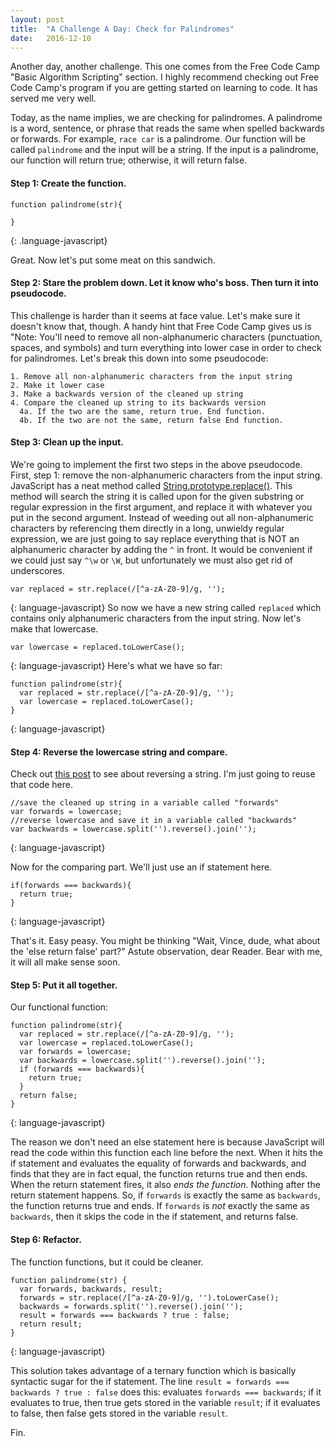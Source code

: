 ```yaml
---
layout: post
title:  "A Challenge A Day: Check for Palindromes"
date:   2016-12-10
---
```

Another day, another challenge. This one comes from the Free Code Camp "Basic Algorithm Scripting" section. I highly recommend checking out Free Code Camp's program if you are getting started on learning to code. It has served me very well.

Today, as the name implies, we are checking for palindromes. A palindrome is a word, sentence, or phrase that reads the same when spelled backwards or forwards. For example, `race car` is a palindrome.
Our function will be called `palindrome` and the input will be a string. If the input is a palindrome, our function will return true; otherwise, it will return false.

#### Step 1: Create the function.
```
function palindrome(str){

}
```
{: .language-javascript}

Great. Now let's put some meat on this sandwich.

#### Step 2: Stare the problem down. Let it know who's boss. Then turn it into pseudocode.
This challenge is harder than it seems at face value. Let's make sure it doesn't know that, though.
A handy hint that Free Code Camp gives us is "Note: You'll need to remove all non-alphanumeric characters (punctuation, spaces, and symbols) and turn everything into lower case in order to check for palindromes.
Let's break this down into some pseudocode:
```
1. Remove all non-alphanumeric characters from the input string
2. Make it lower case
3. Make a backwards version of the cleaned up string
4. Compare the cleaned up string to its backwards version
  4a. If the two are the same, return true. End function.
  4b. If the two are not the same, return false End function.
```

#### Step 3: Clean up the input.
We're going to implement the first two steps in the above pseudocode.
First, step 1: remove the non-alphanumeric characters from the input string.
JavaScript has a neat method called [String.prototype.replace()](https://developer.mozilla.org/en-US/docs/Web/JavaScript/Reference/Global_Objects/String/replace). This method will search the string it is called upon for the given substring or regular expression in the first argument, and replace it with whatever you put in the second argument.
Instead of weeding out all non-alphanumeric characters by referencing them directly in a long, unwieldy regular expression, we are just going to say replace everything that is NOT an alphanumeric character by adding the `^` in front. It would be convenient if we could just say `^\w` or `\W`, but unfortunately we must also get rid of underscores.
```
var replaced = str.replace(/[^a-zA-Z0-9]/g, '');
```
{: language-javascript}
So now we have a new string called `replaced` which contains only alphanumeric characters from the input string. Now let's make that lowercase.
```
var lowercase = replaced.toLowerCase();
```
{: language-javascript}
Here's what we have so far:
```
function palindrome(str){
  var replaced = str.replace(/[^a-zA-Z0-9]/g, '');
  var lowercase = replaced.toLowerCase();
}
```
{: language-javascript}

#### Step 4: Reverse the lowercase string and compare.
Check out [this post](http://www.vincecampanale.com/jekyll/update/2016/12/08/a-challenge-a-day-reverse-a-string/) to see about reversing a string. I'm just going to reuse that code here.
```
//save the cleaned up string in a variable called "forwards"
var forwards = lowercase;
//reverse lowercase and save it in a variable called "backwards"
var backwards = lowercase.split('').reverse().join('');
```
{: language-javascript}

Now for the comparing part. We'll just use an if statement here.
```
if(forwards === backwards){
  return true;
}
```
{: language-javascript}

That's it. Easy peasy.
You might be thinking "Wait, Vince, dude, what about the 'else return false' part?"
Astute observation, dear Reader. Bear with me, it will all make sense soon.

#### Step 5: Put it all together.
Our functional function:
```
function palindrome(str){
  var replaced = str.replace(/[^a-zA-Z0-9]/g, '');
  var lowercase = replaced.toLowerCase();
  var forwards = lowercase;
  var backwards = lowercase.split('').reverse().join('');
  if (forwards === backwards){
    return true;
  }
  return false;
}
```
{: language-javascript}

The reason we don't need an else statement here is because JavaScript will read the code within this function each line before the next. When it hits the if statement and evaluates the equality of forwards and backwards, and finds that they are in fact equal, the function returns true and then ends. When the return statement fires, it also *ends the function*. Nothing after the return statement happens. So, if `forwards` is exactly the same as `backwards`, the function returns true and ends. If `forwards` is *not* exactly the same as `backwards`, then it skips the code in the if statement, and returns false.

#### Step 6: Refactor.
The function functions, but it could be cleaner.
```
function palindrome(str) {
  var forwards, backwards, result;
  forwards = str.replace(/[^a-zA-Z0-9]/g, '').toLowerCase();
  backwards = forwards.split('').reverse().join('');
  result = forwards === backwards ? true : false;
  return result;
}
```
{: language-javascript}

This solution takes advantage of a ternary function which is basically syntactic sugar for the if statement. The line `result = forwards === backwards ? true : false` does this: evaluates `forwards === backwards`; if it evaluates to true, then true gets stored in the variable `result`; if it evaluates to false, then false gets stored in the variable `result`.

Fin.
